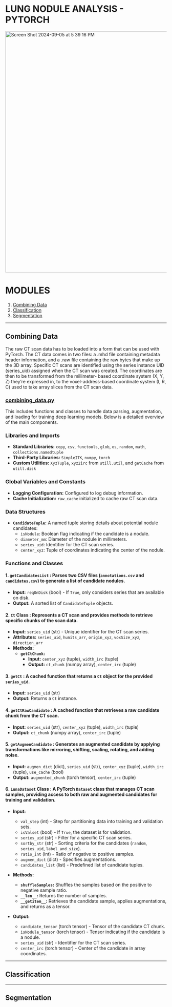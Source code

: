 # LUNG NODULE ANALYSIS - PYTORCH 
<img width="753" alt="Screen Shot 2024-09-05 at 5 39 16 PM" src="https://github.com/user-attachments/assets/4bc2d536-c997-4450-b8f8-47596d335f65">

# MODULES
  1. [Combining Data](#combining-data)
  2. [Classification](#classification)
  3. [Segmentation](#segmentation)

____________________________________________________________________________________________________

## Combining Data

The raw CT scan data has to be loaded into a form that can be used with PyTorch. The CT data comes in two files: a .mhd file containing metadata header information, and a .raw file containing the raw bytes that make up the 3D array. Specific CT scans are identified using the series instance UID (series_uid) assigned when the CT scan was created. The coordinates are then to be transformed from the millimeter- based coordinate system (X, Y, Z) they’re expressed in, to the voxel-address-based coordinate system (I, R, C) used to take array slices from the CT scan data.

### <u> combining_data.py </u>
This includes functions and classes to handle data parsing, augmentation, and loading for training deep learning models. Below is a detailed overview of the main components.

### Libraries and Imports
- **Standard Libraries:** `copy`, `csv`, `functools`, `glob`, `os`, `random`, `math`, `collections.namedtuple`
- **Third-Party Libraries:** `SimpleITK`, `numpy`, `torch`
- **Custom Utilities:** `XyzTuple`, `xyz2irc` from `utill.util`, and `getCache` from `utill.disk`

### Global Variables and Constants
- **Logging Configuration:** Configured to log debug information.
- **Cache Initialization:** `raw_cache` initialized to cache raw CT scan data.

### Data Structures
- **`CandidateTuple`:** A named tuple storing details about potential nodule candidates:
  - `isNodule`: Boolean flag indicating if the candidate is a nodule.
  - `diameter_mm`: Diameter of the nodule in millimeters.
  - `series_uid`: Identifier for the CT scan series.
  - `center_xyz`: Tuple of coordinates indicating the center of the nodule.

### Functions and Classes

#### 1. `getCandidatesList` : Parses two CSV files (`annotations.csv` and `candidates.csv`) to generate a list of candidate nodules.
- **Input:** `reqOnDisk` (bool) - If `True`, only considers series that are available on disk.
- **Output:** A sorted list of `CandidateTuple` objects.

#### 2. `Ct` Class : Represents a CT scan and provides methods to retrieve specific chunks of the scan data.
- **Input:** `series_uid` (str) - Unique identifier for the CT scan series.
- **Attributes:** `series_uid`, `hunits_arr`, `origin_xyz`, `voxSize_xyz`, `direction_arr`
- **Methods:**
  - **`getCtChunk`:** 
    - **Input:** `center_xyz` (tuple), `width_irc` (tuple)
    - **Output:** `ct_chunk` (numpy array), `center_irc` (tuple)

#### 3. `getCt` : A cached function that returns a `Ct` object for the provided `series_uid`.
- **Input:** `series_uid` (str)
- **Output:** Returns a `Ct` instance.

#### 4. `getCtRawCandidate` : A cached function that retrieves a raw candidate chunk from the CT scan.
- **Input:** `series_uid` (str), `center_xyz` (tuple), `width_irc` (tuple)
- **Output:** `ct_chunk` (numpy array), `center_irc` (tuple)

#### 5. `getAugmenCandidate` : Generates an augmented candidate by applying transformations like mirroring, shifting, scaling, rotating, and adding noise.
- **Input:** `augmen_dict` (dict), `series_uid` (str), `center_xyz` (tuple), `width_irc` (tuple), `use_cache` (bool)
- **Output:** `augmented_chunk` (torch tensor), `center_irc` (tuple)

#### 6. `LunaDataset` Class : A PyTorch `Dataset` class that manages CT scan samples, providing access to both raw and augmented candidates for training and validation.
- **Input:** 
  - `val_step` (int) - Step for partitioning data into training and validation sets.
  - `isValset` (bool) - If `True`, the dataset is for validation.
  - `series_uid` (str) - Filter for a specific CT scan series.
  - `sortby_str` (str) - Sorting criteria for the candidates (`random`, `series_uid`, `label_and_size`).
  - `ratio_int` (int) - Ratio of negative to positive samples.
  - `augmen_dict` (dict) - Specifies augmentations.
  - `candidates_list` (list) - Predefined list of candidate tuples.
- **Methods:**
  - **`shuffleSamples`:** Shuffles the samples based on the positive to negative sample ratio.
  - **`__len__`:** Returns the number of samples.
  - **`__getitem__`:** Retrieves the candidate sample, applies augmentations, and returns as a tensor.

- **Output:** 
  - `candidate_tensor` (torch tensor) - Tensor of the candidate CT chunk.
  - `isNodule_tensor` (torch tensor) - Tensor indicating if the candidate is a nodule.
  - `series_uid` (str) - Identifier for the CT scan series.
  - `center_irc` (torch tensor) - Center of the candidate in array coordinates.
-------------------------

  ## Classification

--------------------------

  ## Segmentation



